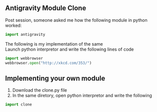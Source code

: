 ## Antigravity Module Clone
Post session, someone asked me how the following module in python worked:
``` python
import antigravity
```
The following is my implementation of the same   
Launch python interpretor and write the following lines of code
``` python
import webbrowser
webbrowser.open("http://xkcd.com/353/")
```

## Implementing your own module
1. Download the clone.py file
2. In the same diretory, open python interpretor and write the following 
``` python
import clone
```

